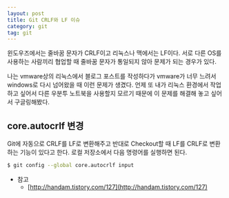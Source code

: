 ```yaml
---
layout: post
title: Git CRLF와 LF 이슈
category: git
tag: git
---
```


윈도우즈에서는 줄바꿈 문자가 CRLF이고 리눅스나 맥에서는 LF이다. 서로 다른 OS를 사용하는 사람끼리 협업할 때 줄바꿈 문자가 통일되지 않아 문제가 되는 경우가 있다. 

나는 vmware상의 리눅스에서 블로그 포스트를 작성하다가 vmware가 너무 느려서 windows로 다시 넘어왔을 때 이런 문제가 생겼다. 언제 또 내가 리눅스 환경에서 작업하고 싶어서 다른 우분투 노트북을 사용할지 모르기 때문에 이 문제를 해결해 놓고 싶어서 구글링해봤다.

## core.autocrlf 변경
Git에 자동으로 CRLF를 LF로 변환해주고 반대로 Checkout할 때 LF를 CRLF로 변환하는 기능이 있다고 한다.
로컬 저장소에서 다음 명령어를 실행하면 된다.

```bash
$ git config --global core.autocrlf input
```


- 참고
  - [http://handam.tistory.com/127](http://handam.tistory.com/127)

